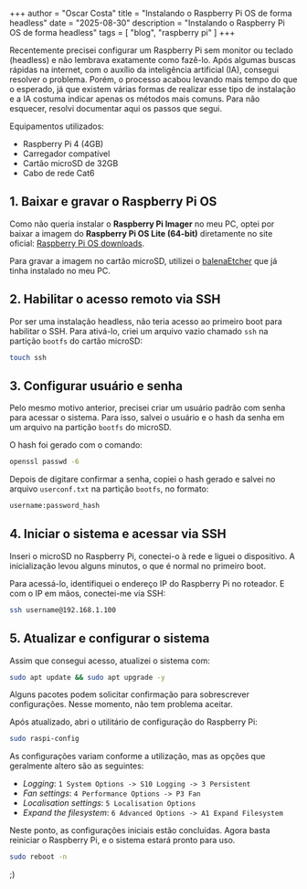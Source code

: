 +++
author = "Oscar Costa"
title = "Instalando o Raspberry Pi OS de forma headless"
date = "2025-08-30"
description = "Instalando o Raspberry Pi OS de forma headless"
tags = [
    "blog", "raspberry pi"
]
+++

Recentemente precisei configurar um Raspberry Pi sem monitor ou teclado (headless) e não lembrava exatamente como fazê-lo. Após algumas buscas rápidas na internet, com o auxílio da inteligência artificial (IA), consegui resolver o problema. Porém, o processo acabou levando mais tempo do que o esperado, já que existem várias formas de realizar esse tipo de instalação e a IA costuma indicar apenas os métodos mais comuns. Para não esquecer, resolvi documentar aqui os passos que segui.

Equipamentos utilizados:

- Raspberry Pi 4 (4GB)
- Carregador compatível
- Cartão microSD de 32GB
- Cabo de rede Cat6

## 1. Baixar e gravar o Raspberry Pi OS

Como não queria instalar o **Raspberry Pi Imager** no meu PC, optei por baixar a imagem do **Raspberry Pi OS Lite (64-bit)** diretamente no site oficial: [Raspberry Pi OS downloads](https://www.raspberrypi.com/software/operating-systems/).

Para gravar a imagem no cartão microSD, utilizei o [balenaEtcher](https://etcher.balena.io/) que já tinha instalado no meu PC.

## 2. Habilitar o acesso remoto via SSH

Por ser uma instalação headless, não teria acesso ao primeiro boot para habilitar o SSH. Para ativá-lo, criei um arquivo vazio chamado `ssh` na partição `bootfs` do cartão microSD:

```bash
touch ssh
```

## 3. Configurar usuário e senha

Pelo mesmo motivo anterior, precisei criar um usuário padrão com senha para acessar o sistema. Para isso, salvei o usuário e o hash da senha em um arquivo na partição `bootfs` do microSD.

O hash foi gerado com o comando:

```bash
openssl passwd -6
```

Depois de digitare confirmar a senha, copiei o hash gerado e salvei no arquivo `userconf.txt` na partição `bootfs`, no formato:

```bash
username:password_hash
``` 

## 4. Iniciar o sistema e acessar via SSH

Inseri o microSD no Raspberry Pi, conectei-o à rede e liguei o dispositivo. A inicialização levou alguns minutos, o que é normal no primeiro boot.

Para acessá-lo, identifiquei o endereço IP do Raspberry Pi no roteador. E com o IP em mãos, conectei-me via SSH:

```bash
ssh username@192.168.1.100
``` 

## 5. Atualizar e configurar o sistema

Assim que consegui acesso, atualizei o sistema com:

```bash
sudo apt update && sudo apt upgrade -y
```

Alguns pacotes podem solicitar confirmação para sobrescrever configurações. Nesse momento, não tem problema aceitar.

Após atualizado, abri o utilitário de configuração do Raspberry Pi:

```bash
sudo raspi-config
``` 

As configurações variam conforme a utilização, mas as opções que geralmente altero são as seguintes:

- *Logging*: `1 System Options -> S10 Logging -> 3 Persistent`
- *Fan settings*: `4 Performance Options -> P3 Fan`
- *Localisation settings*: `5 Localisation Options`
- *Expand the filesystem*: `6 Advanced Options -> A1 Expand Filesystem`

Neste ponto, as configurações iniciais estão concluídas. Agora basta reiniciar o Raspberry Pi, e o sistema estará pronto para uso.

``` bash
sudo reboot -n
``` 

;)